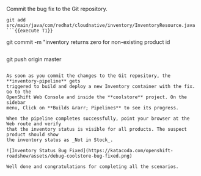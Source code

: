 Commit the bug fix to the Git repository.

```
git add src/main/java/com/redhat/cloudnative/inventory/InventoryResource.java
```{{execute T1}}

```
git commit -m "inventory returns zero for non-existing product id
```{{execute T1}}

```
git push origin master
```{{execute T1}}

As soon as you commit the changes to the Git repository, the **inventory-pipeline** gets
triggered to build and deploy a new Inventory container with the fix. Go to the
OpenShift Web Console and inside the **coolstore** project. On the sidebar
menu, Click on **Builds &rarr; Pipelines** to see its progress.

When the pipeline completes successfully, point your browser at the Web route and verify
that the inventory status is visible for all products. The suspect product should show
the inventory status as _Not in Stock_.

![Inventory Status Bug Fixed](https://katacoda.com/openshift-roadshow/assets/debug-coolstore-bug-fixed.png)

Well done and congratulations for completing all the scenarios.

